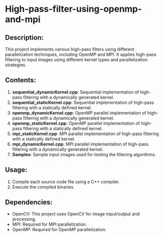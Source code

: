 # High-pass-filter-using-openmp-and-mpi

## Description:
This project implements various high-pass filters using different parallelization techniques, including OpenMP and MPI. It applies high-pass filtering to input images using different kernel types and parallelization strategies.

## Contents:
1. **sequential_dynamicKernel.cpp**: Sequential implementation of high-pass filtering with a dynamically generated kernel.
2. **sequential_staticKernel.cpp**: Sequential implementation of high-pass filtering with a statically defined kernel.
3. **openmp_dynamicKernel.cpp**: OpenMP parallel implementation of high-pass filtering with a dynamically generated kernel.
4. **openmp_staticKernel.cpp**: OpenMP parallel implementation of high-pass filtering with a statically defined kernel.
5. **mpi_staticKernel.cpp**: MPI parallel implementation of high-pass filtering with a statically defined kernel.
6. **mpi_dynamicKernel.cpp**: MPI parallel implementation of high-pass filtering with a dynamically generated kernel.
7. **Samples**: Sample input images used for testing the filtering algorithms.

## Usage:
1. Compile each source code file using a C++ compiler.
2. Execute the compiled binaries.

## Dependencies:
- OpenCV: This project uses OpenCV for image input/output and processing.
- MPI: Required for MPI parallelization.
- OpenMP: Required for OpenMP parallelization.
